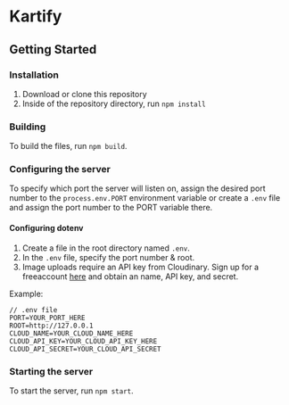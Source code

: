 # Kartify
## Getting Started
### Installation
1. Download or clone this repository
2. Inside of the repository directory, run `npm install`
### Building
To build the files, run `npm build`.
### Configuring the server
To specify which port the server will listen on, assign the desired port number to the `process.env.PORT` environment variable or
create a `.env` file and assign the port number to the PORT variable there.
#### Configuring dotenv
1. Create a file in the root directory named `.env`.
2. In the `.env` file, specify the port number & root.
3. Image uploads require an API key from Cloudinary. Sign up for a freeaccount [here](https://cloudinary.com/) and obtain an name, API key, and secret.

Example:
```
// .env file
PORT=YOUR_PORT_HERE
ROOT=http://127.0.0.1
CLOUD_NAME=YOUR_CLOUD_NAME_HERE
CLOUD_API_KEY=YOUR_CLOUD_API_KEY_HERE
CLOUD_API_SECRET=YOUR_CLOUD_API_SECRET
```
### Starting the server
To start the server, run `npm start`.
